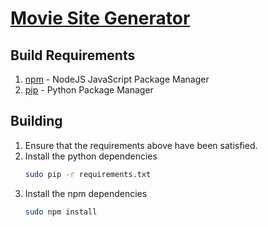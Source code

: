 [Movie Site Generator](../README.md)
==================================================

Build Requirements
--------------------------------------

1. [npm](https://docs.npmjs.com/getting-started/installing-node) - NodeJS JavaScript Package Manager
2. [pip](https://pip.pypa.io/en/latest/installing/) - Python Package Manager


Building
--------------------------------------

1. Ensure that the requirements above have been satisfied.
2. Install the python dependencies
	```bash
	sudo pip -r requirements.txt
	```
3. Install the npm dependencies
	```bash
	sudo npm install
	```

